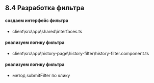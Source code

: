 ## 8.4 Разработка фильтра

#### создаем интерфейс фильтра

- client\src\app\shared\interfaces.ts

#### реализуем логику фильтра

- client\src\app\history-page\history-filter\history-filter.component.ts

#### реализуем логику фильтра

- метод submitFilter по клику
